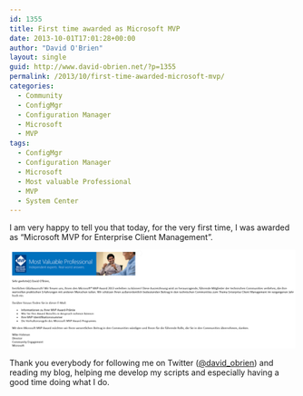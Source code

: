 ```yaml
---
id: 1355
title: First time awarded as Microsoft MVP
date: 2013-10-01T17:01:28+00:00
author: "David O'Brien"
layout: single
guid: http://www.david-obrien.net/?p=1355
permalink: /2013/10/first-time-awarded-microsoft-mvp/
categories:
  - Community
  - ConfigMgr
  - Configuration Manager
  - Microsoft
  - MVP
tags:
  - ConfigMgr
  - Configuration Manager
  - Microsoft
  - Most valuable Professional
  - MVP
  - System Center
---
```

I am very happy to tell you that today, for the very first time, I was awarded as “Microsoft MVP for Enterprise Client Management”.

![image](/media/2013/10/image1.png)

Thank you everybody for following me on Twitter ([@david_obrien](https://twitter.com/david_obrien)) and reading my blog, helping me develop my scripts and especially having a good time doing what I do.
